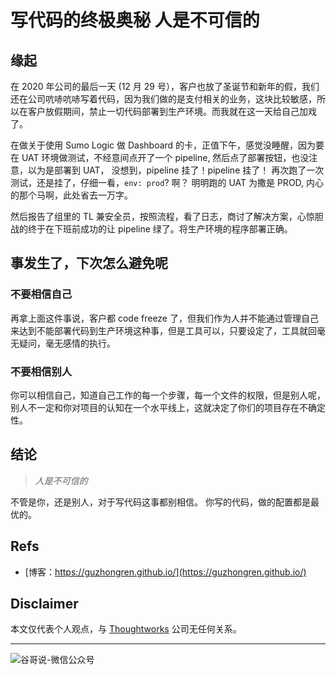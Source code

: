 # 写代码的终极奥秘 人是不可信的


## 缘起

在 2020 年公司的最后一天 (12 月 29 号），客户也放了圣诞节和新年的假，我们还在公司吭哧吭哧写着代码，因为我们做的是支付相关的业务，这块比较敏感，所以在客户放假期间，禁止一切代码部署到生产环境。而我就在这一天给自己加戏了。

在做关于使用 Sumo Logic 做 Dashboard 的卡，正值下午，感觉没睡醒，因为要在 UAT 环境做测试，不经意间点开了一个 pipeline, 然后点了部署按钮，也没注意，以为是部署到 UAT， 没想到，pipeline 挂了！pipeline 挂了！ 再次跑了一次测试，还是挂了，仔细一看，`env: prod`? 啊？ 明明跑的 UAT 为撒是 PROD, 内心的那个马啊，此处省去一万字。

然后报告了组里的 TL 兼安全员，按照流程，看了日志，商讨了解决方案，心惊胆战的终于在下班前成功的让 pipeline 绿了。将生产环境的程序部署正确。

## 事发生了，下次怎么避免呢

### 不要相信自己

再拿上面这件事说，客户都 code freeze 了，但我们作为人并不能通过管理自己来达到不能部署代码到生产环境这种事，但是工具可以，只要设定了，工具就回毫无疑问，毫无感情的执行。

### 不要相信别人

你可以相信自己，知道自己工作的每一个步骤，每一个文件的权限，但是别人呢，别人不一定和你对项目的认知在一个水平线上，这就决定了你们的项目存在不确定性。

## 结论

> *人是不可信的*

不管是你，还是别人，对于写代码这事都别相信。 你写的代码，做的配置都是最优的。

## Refs

* [博客：https://guzhongren.github.io/](https://guzhongren.github.io/)

## Disclaimer

本文仅代表个人观点，与 [Thoughtworks](https://www.Thoughtworks.com/) 公司无任何关系。

----
![谷哥说-微信公众号](https://cdn.jsdelivr.net/gh/guzhongren/data-hosting@master/20210819/wechat.ae9zxgscqcg.png)

